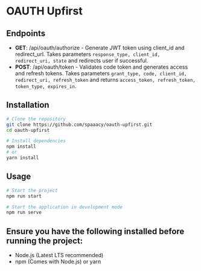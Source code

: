 # OAUTH Upfirst

## Endpoints

- **GET**: /api/oauth/authorize - Generate JWT token using client_id and redirect_url. Takes parameters `response_type, client_id, redirect_uri, state` and redirects user if successful.
- **POST**: /api/oauth/token - Validates code token and generates access and refresh tokens. Takes parameters `grant_type, code, client_id, redirect_uri, refresh_token` and returns `access_token, refresh_token, token_type, expires_in`.

## Installation

```bash
# Clone the repository
git clone https://github.com/spaaacy/oauth-upfirst.git
cd oauth-upfirst

# Install dependencies
npm install
# or
yarn install
```

## Usage

```bash
# Start the project
npm run start

# Start the application in development mode
npm run serve
```

## Ensure you have the following installed before running the project:

- Node.js (Latest LTS recommended)
- npm (Comes with Node.js) or yarn
